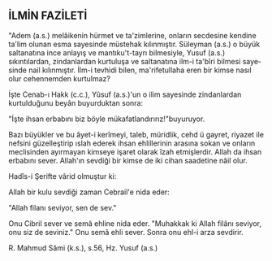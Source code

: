 ## İLMİN FAZİLETİ

"Adem (a.s.) melâikenin hürmet ve ta'zimlerine, onların secdesine kendine ta'lim olunan esma sayesinde müstehak kılınmıştır. Süleyman (a.s.) o büyük saltanatına ince anlayış ve mantıku't-tayrı bilmesiyle, Yusuf (a.s.) sıkıntılardan, zindanlardan kurtuluşa ve saltanatına ilm-i ta'bîri bilmesi saye­sinde nail kılınmıştır. İlm-i tevhidi bilen, ma'rifetullaha eren bir kimse nasıl olur cehennemden kurtulmaz?

İşte Cenab-ı Hakk (c.c.), Yûsuf (a.s.)'un o ilim sayesinde zindanlardan kurtulduğunu beyân bu­yurduktan sonra:

"İşte ihsan erbabını biz böyle mükafatlandırı­rız!"buyuruyor.

Bazı büyükler ve bu âyet-i kerîmeyi, taleb, müridlik, cehd ü gayret, riyazet ile nefsini güzelleşti­rip ıslah ederek ihsan ehlillerinin arasına sokan ve onların meclisinden ayırmayan kimseye işaret ola­rak îzah etmişlerdir. Allah da ihsan erbabını sever. Allah'ın sevdiği bir kimse de iki cihan saadetine nâil olur.

Hadîs-i Şerifte vârid olmuştur ki:

Allah bir kulu sevdiği zaman Cebrail'e nida eder:

"Allah filanı seviyor, sen de sev."

Onu Cibril sever ve semâ ehline nida eder. "Muhakkak ki Allah filânı seviyor, onu siz de seviniz." Onu semâ ehli sever. Sonra onu ehl-i arza sevdirir.

R. Mahmud Sâmi (k.s.), s.56, Hz. Yusuf (a.s.)
